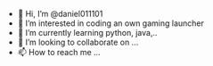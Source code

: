 - 👋 Hi, I’m @daniel011101
- 👀 I’m interested in coding an own gaming launcher 
- 🌱 I’m currently learning python, java,..
- 💞️ I’m looking to collaborate on ...
- 📫 How to reach me ...

<!---
daniel011101/daniel011101 is a ✨ special ✨ repository because its `README.md` (this file) appears on your GitHub profile.
You can click the Preview link to take a look at your changes.
--->
